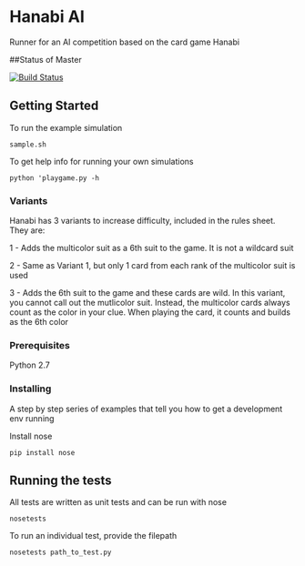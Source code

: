 # Hanabi AI

Runner for an AI competition based on the card game Hanabi

##Status of Master

[![Build Status](https://travis-ci.com/akaps/hanabi_ai.svg?branch=master)](https://travis-ci.com/akaps/hanabi_ai)

## Getting Started

To run the example simulation
```
sample.sh
```
To get help info for running your own simulations
```
python 'playgame.py -h
```

### Variants

Hanabi has 3 variants to increase difficulty, included in the rules sheet. They are:

1 - Adds the multicolor suit as a 6th suit to the game. It is not a wildcard suit

2 - Same as Variant 1, but only 1 card from each rank of the multicolor suit is used

3 - Adds the 6th suit to the game and these cards are wild. In this variant, you cannot call out the mutlicolor suit. Instead, the multicolor cards always count as the color in your clue. When playing the card, it counts and builds as the 6th color

### Prerequisites

Python 2.7

### Installing

A step by step series of examples that tell you how to get a development env running

Install nose

```
pip install nose
```

## Running the tests

All tests are written as unit tests and can be run with nose

```
nosetests
```

To run an individual test, provide the filepath
```
nosetests path_to_test.py
```
